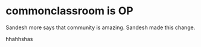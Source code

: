 # commonclassroom is OP

Sandesh more says that community is amazing.
Sandesh made this change.

hhahhshas
